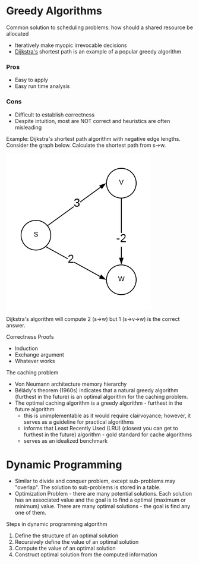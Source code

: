# Greedy Algorithms
Common solution to scheduling problems: how should a shared resource be
allocated
- Iteratively make myopic irrevocable decisions
- [Dijkstra's](../shortest_path/README.md#dijkstras-naive) shortest path is an
    example of a popular greedy algorithm

### Pros
- Easy to apply
- Easy run time analysis

### Cons
- Difficult to establish correctness
- Despite intuition, most are NOT correct and heuristics are often misleading

Example: 
Dijkstra's shortest path algorithm with negative edge lengths. Consider the
graph below. Calculate the shortest path from s->w.

![graph](negative-edge-graph.png)

Dijkstra's algorithm will compute 2 (s->w) but 1 (s->v->w) is the correct
answer. 

Correctness Proofs
- Induction
- Exchange argument
- Whatever works

The caching problem
- Von Neumann architecture memory hierarchy
- Bélády's theorem (1960s) indicates that a natural greedy algorithm (furthest
    in the future) is an optimal algorithm for the caching problem.
- The optimal caching algorithm is a greedy algorithm - furthest in the future
    algorithm
    * this is unimplementable as it would require clairvoyance; however, it
        serves as a guideline for practical algorithms 
    * informs that Least Recently Used (LRU) (closest you can get to furthest in
        the future) algorithm - gold standard for cache algorithms
    * serves as an idealized benchmark

# Dynamic Programming
- Similar to divide and conquer problem, except sub-problems may "overlap". The
    solution to sub-problems is stored in a table.
- Optimization Problem - there are many potential solutions. Each solution has
    an associated value and the goal is to find a optimal (maximum or minimum)
    value. There are many optimal solutions - the goal is find any one of them.

Steps in dynamic programming algorithm
1. Define the structure of an optimal solution
1. Recursively define the value of an optimal solution
1. Compute the value of an optimal solution
1. Construct optimal solution from the computed information
